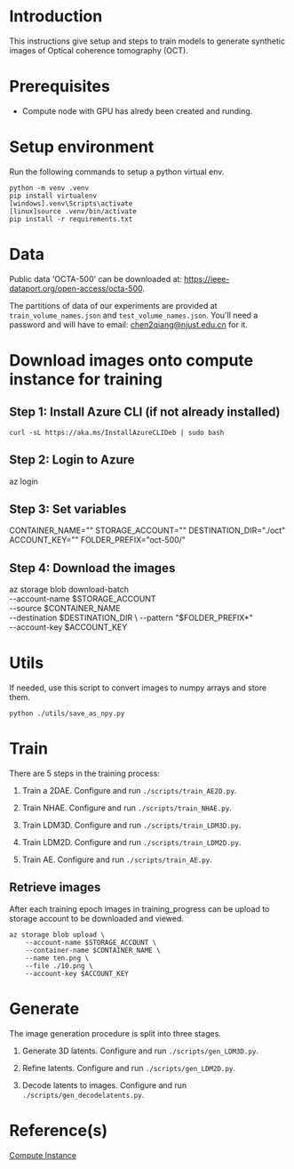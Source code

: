 # Introduction
This instructions give setup and steps to train models to 
generate synthetic images of Optical coherence tomography (OCT).

# Prerequisites
- Compute node with GPU has alredy been created and runding.

# Setup environment
Run the following commands to setup a python virtual env.

```
python -m venv .venv
pip install virtualenv
[windows].venv\Scripts\activate
[linux]source .venv/bin/activate
pip install -r requirements.txt
```
# Data

Public data 'OCTA-500' can be downloaded at: https://ieee-dataport.org/open-access/octa-500.

The partitions of data of our experiments are provided at `train_volume_names.json` and `test_volume_names.json`.
You'll need a password and will have to email: chen2qiang@njust.edu.cn for it.

# Download images onto compute instance for training

## Step 1: Install Azure CLI (if not already installed)
```
curl -sL https://aka.ms/InstallAzureCLIDeb | sudo bash
```

## Step 2: Login to Azure
az login

## Step 3: Set variables
CONTAINER_NAME="<redacted>"
STORAGE_ACCOUNT="<redacted>"
DESTINATION_DIR="./oct"
ACCOUNT_KEY="<redacted>"
FOLDER_PREFIX="oct-500/"

## Step 4: Download the images
az storage blob download-batch \
    --account-name $STORAGE_ACCOUNT \
    --source $CONTAINER_NAME \
    --destination $DESTINATION_DIR \
    --pattern "$FOLDER_PREFIX*" \
    --account-key $ACCOUNT_KEY

# Utils

If needed, use this script to convert images to numpy arrays and store them.
```
python ./utils/save_as_npy.py
```

# Train

There are 5 steps in the training process:

1. Train a 2DAE. Configure and run `./scripts/train_AE2D.py`.

2. Train NHAE. Configure and run `./scripts/train_NHAE.py`.

3. Train LDM3D. Configure and run `./scripts/train_LDM3D.py`.

4. Train LDM2D. Configure and run `./scripts/train_LDM2D.py`.

5. Train AE. Configure and run `./scripts/train_AE.py`.

## Retrieve images

After each training epoch images in training_progress can be upload to storage account to be downloaded and viewed.
```
az storage blob upload \
    --account-name $STORAGE_ACCOUNT \
    --container-name $CONTAINER_NAME \
    --name ten.png \
    --file ./10.png \
    --account-key $ACCOUNT_KEY
```

# Generate

The image generation procedure is split into three stages.

1.  Generate 3D latents. Configure and run `./scripts/gen_LDM3D.py`.

2.  Refine latents. Configure and run `./scripts/gen_LDM2D.py`.

3.  Decode latents to images. Configure and run `./scripts/gen_decodelatents.py`.


# Reference(s)

[Compute Instance](https://learn.microsoft.com/en-us/azure/machine-learning/concept-compute-instance?view=azureml-api-2)